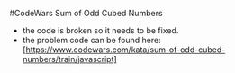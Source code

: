 #CodeWars Sum of Odd Cubed Numbers
* the code is broken so it needs to be fixed.
* the problem code can be found here: [https://www.codewars.com/kata/sum-of-odd-cubed-numbers/train/javascript]
